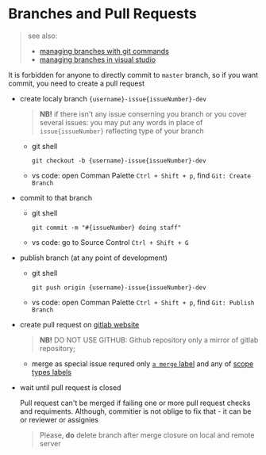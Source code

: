 # Branches and Pull Requests

> see also:
>
> - [managing branches with git commands](https://github.com/Kunena/Kunena-Forum/wiki/Create-a-new-branch-with-git-and-manage-branches)
> - [managing branches in visual studio](https://docs.microsoft.com/ru-ru/azure/devops/repos/git/branches?view=vsts&tabs=visual-studio)

It is forbidden for anyone to directly commit to `master` branch, so if you want commit, you need
to create a pull request

- create localy branch `{username}-issue{issueNumber}-dev`

  > **NB!** if there isn't any issue conserning you branch or you cover several issues:
  > you may put any words in place of `issue{issueNumber}` reflecting type of your branch

  - git shell

    ```shell
    git checkout -b {username}-issue{issueNumber}-dev
    ```

  - vs code: open Comman Palette `Ctrl + Shift + p`, find `Git: Create Branch`

- commit to that branch

  - git shell

    ```shell
    git commit -m "#{issueNumber} doing staff"
    ```

  - vs code: go to Source Control `Ctrl + Shift + G`

- publish branch (at any point of development)

  - git shell

    ```shell
    git push origin {username}-issue{issueNumber}-dev
    ```

  - vs code: open Comman Palette `Ctrl + Shift + p`, find `Git: Publish Branch`

- create pull request on [gitlab website](https://gitlab.com/lausy-sudoku-game/core_dotnetcore/-/branches)

  > **NB!** DO NOT USE GITHUB: Github repository only a mirror of gitlab repository;

  - merge as special issue requred only [`a merge` label](./issue_labels.md#Label-Type) and any of
    [scope types labels](./issue_labels.md#Label-Scope)

- wait until pull request is closed

  Pull request can't be merged if failing one or more pull request checks and requiments.
  Although, commitier is not oblige to fix that - it can be or reviewer or assignies

  > Please, **do** delete branch after merge closure on local and remote server
